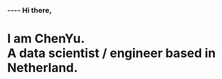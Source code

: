 <h3>---- Hi there,</h3>
<h1>I am ChenYu.
<br>A data scientist / engineer based in Netherland.
</br>
</h1>

<!--
**JimCurryWang/jimcurrywang** is a ✨ _special_ ✨ repository because its `README.md` (this file) appears on your GitHub profile.

Here are some ideas to get you started:

- 🔭 I’m currently working on ...
- 🌱 I’m currently learning ...
- 👯 I’m looking to collaborate on ...
- 🤔 I’m looking for help with ...
- 💬 Ask me about ...
- 📫 How to reach me: ...
- 😄 Pronouns: ...
- ⚡ Fun fact: ...
-->
